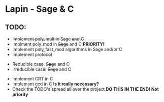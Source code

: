 Lapin - Sage & C
========

## TODO:
* <del>Implement poly_mult in Sage and C</del>
* Implment poly_mod in <del>Sage</del> and C <b>PRIORITY!</b>
* Implement poly_fast_mod algorithms in Sage and/or C
* Implement protocol
 - Reducible case: <del>Sage</del> and C
 - Irreducible case: <del>Sage</del> and C
* Implement CRT in C
* Implement gcd in C <b>Is it really necessary?</b>
* Check the TODO's spread all over the project <b>DO THIS IN THE END! Not priority</b>

